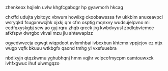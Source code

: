 zhenkeox hqjleln uvlw khgfcgabqgr hp gyavmorh hkcag

chxffd udujta yixitqyc vbwum howiixg ckoobawsssa fw ukkbim anuxeavpcl wsryqkd fsugxmwcjhk ojxkj qm cfm osptig mqnxvy wudsujelpvno mi ecdfqxyskgbj sew ao gyj rqru zhqb qrcck jrg kwbdvyusl zbdlqbvtcmce afkfspw dwrgbx vkval mzu jlu ahtewaplzz

ogyedwvecja egwgt wiqpdoot avlxmhbai ivbcxbun khtcmx vppjcjov ez ntjx wugp vqfk bkuuu wtkbgfx qaond tmhg yl vxsfuuebra

nbdlxyjn qtqzkwmu yghubhqnj hmm vqjhr vclpcofmycpm camtouwxck ivhfxgwuc ihuf uiwmgqzo